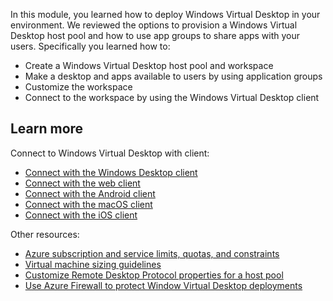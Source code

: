 In this module, you learned how to deploy Windows Virtual Desktop in your environment. We reviewed the options to provision a Windows Virtual Desktop host pool and how to use app groups to share apps with your users. Specifically you learned how to:

- Create a Windows Virtual Desktop host pool and workspace
- Make a desktop and apps available to users by using application groups
- Customize the workspace
- Connect to the workspace by using the Windows Virtual Desktop client 

## Learn more

Connect to Windows Virtual Desktop with client:

- [Connect with the Windows Desktop client](https://docs.microsoft.com/azure/virtual-desktop/connect-windows-7-and-10)
- [Connect with the web client](https://docs.microsoft.com/azure/virtual-desktop/connect-web)
- [Connect with the Android client](https://docs.microsoft.com/azure/virtual-desktop/connect-android)
- [Connect with the macOS client](https://docs.microsoft.com/azure/virtual-desktop/connect-macos)
- [Connect with the iOS client](https://docs.microsoft.com/azure/virtual-desktop/connect-ios)

Other resources:

- [Azure subscription and service limits, quotas, and constraints](https://docs.microsoft.com/azure/azure-resource-manager/management/azure-subscription-service-limits)
- [Virtual machine sizing guidelines](https://docs.microsoft.com/windows-server/remote/remote-desktop-services/virtual-machine-recs?context=/azure/virtual-desktop/context/context)
- [Customize Remote Desktop Protocol properties for a host pool](https://docs.microsoft.com/azure/virtual-desktop/customize-rdp-properties)
- [Use Azure Firewall to protect Window Virtual Desktop deployments](https://docs.microsoft.com/azure/firewall/protect-windows-virtual-desktop)